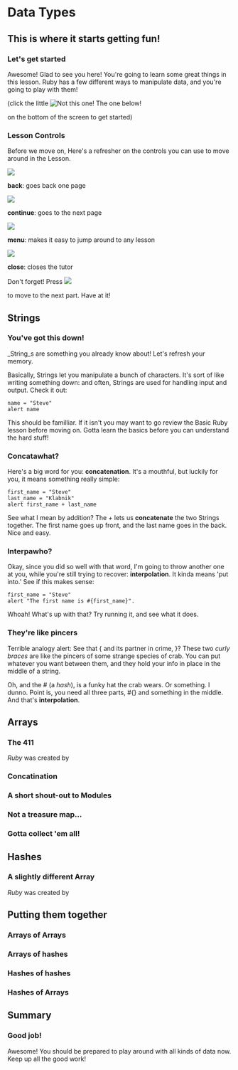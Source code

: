 
# Data Types

## This is where it starts getting fun!

### Let's get started

Awesome! Glad to see you here! You're going to learn some great things in this lesson. Ruby has a few different ways to manipulate data, and you're going to play with them!


(click the little 
![Not this one! The one below!](/icon_button/arrow_right)

 on the bottom of the screen to get started)

### Lesson Controls

Before we move on, Here's a refresher on the controls you can use to move around in the Lesson.

![](/icon_button/arrow_left)

__back__: goes back one page

![](/icon_button/arrow_right)

__continue__: goes to the next page

![](/icon_button/menu)

__menu__: makes it easy to jump around to any lesson

![](/icon_button/x)

__close__: closes the tutor

Don't forget! Press 
![](/icon_button/arrow_right)

to move to the next part. Have at it!

## Strings

### You've got this down!

_String_s are something you already know about! Let's refresh your memory.

Basically, Strings let you manipulate a bunch of characters. It's sort of like writing something down: and often, Strings are used for handling input and output. Check it out:

``` 
name = "Steve"
alert name
```

This should be familliar. If it isn't you may want to go review the Basic Ruby lesson before moving on. Gotta learn the basics before you can understand the hard stuff!

### Concatawhat?

Here's a big word for you: __concatenation__. It's a mouthful, but luckily for you, it means something really simple: 

``` 
first_name = "Steve"
last_name = "Klabnik"
alert first_name + last_name
```

See what I mean by addition? The _+_ lets us __concatenate__ the two Strings together. The first name goes up front, and the last name goes in the back. Nice and easy.

### Interpawho?

Okay, since you did so well with that word, I'm going to throw another one at you, while you're still trying to recover: __interpolation__. It kinda means 'put into.' See if this makes sense:

``` 
first_name = "Steve"
alert "The first name is #{first_name}".
```

Whoah! What's up with that? Try running it, and see what it does.

### They're like pincers

Terrible analogy alert: See that { and its partner in crime, }? These two _curly braces_ are like the pincers of some strange species of crab. You can put whatever you want between them, and they hold your info in place in the middle of a string.


Oh, and the # (a _hash_), is a funky hat the crab wears. Or something. I dunno. Point is, you need all three parts, #{} and something in the middle. And that's __interpolation__.

## Arrays

### The 411

_Ruby_ was created by 

### Concatination

### A short shout-out to Modules

### Not a treasure map...

### Gotta collect 'em all!

## Hashes

### A slightly different Array

_Ruby_ was created by 

## Putting them together

### Arrays of Arrays

### Arrays of hashes

### Hashes of hashes

### Hashes of Arrays

## Summary

### Good job!

Awesome! You should be prepared to play around with all kinds of data now. Keep up all the good work!
